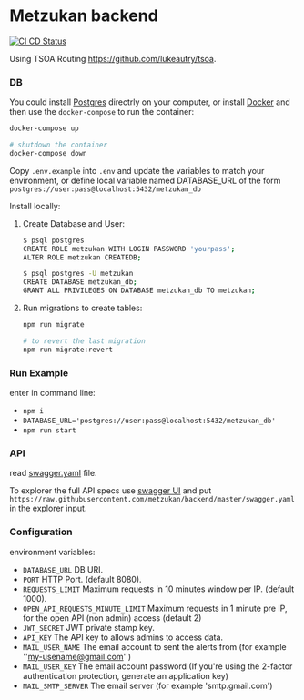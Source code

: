# Metzukan backend

[![CI CD Status](https://github.com/metzukan/backend/workflows/metzukan%20backend%20CI%20CD/badge.svg?branch=master)](https://github.com/metzukan/backend/actions)

Using TSOA Routing https://github.com/lukeautry/tsoa.

### DB

You could install [Postgres](https://www.postgresql.org/download/) directrly on your computer, or install [Docker](https://www.docker.com/products/docker-desktop) and then use the `docker-compose` to run the container:

```bash
docker-compose up

# shutdown the container
docker-compose down
```

Copy `.env.example` into `.env` and update the variables to match your environment, or define local variable named DATABASE_URL of the form `postgres://user:pass@localhost:5432/metzukan_db`

Install locally:

1. Create Database and User:

   ```bash
   $ psql postgres
   CREATE ROLE metzukan WITH LOGIN PASSWORD 'yourpass';
   ALTER ROLE metzukan CREATEDB;

   $ psql postgres -U metzukan
   CREATE DATABASE metzukan_db;
   GRANT ALL PRIVILEGES ON DATABASE metzukan_db TO metzukan;
   ```
   
2. Run migrations to create tables:

   ```bash
   npm run migrate

   # to revert the last migration
   npm run migrate:revert
   ```

### Run Example

enter in command line:

- `npm i`
- `DATABASE_URL='postgres://user:pass@localhost:5432/metzukan_db'`
- `npm run start`

### API

read [swagger.yaml](./swagger.yaml) file.

To explorer the full API specs use [swagger UI](https://petstore.swagger.io/) and put `https://raw.githubusercontent.com/metzukan/backend/master/swagger.yaml` in the explorer input.

### Configuration

environment variables:

- `DATABASE_URL` DB URI.
- `PORT` HTTP Port. (default 8080).
- `REQUESTS_LIMIT` Maximum requests in 10 minutes window per IP. (default 1000).
- `OPEN_API_REQUESTS_MINUTE_LIMIT` Maximum requests in 1 minute pre IP, for the open API (non admin) access (default 2)  
- `JWT_SECRET` JWT private stamp key.
- `API_KEY` The API key to allows admins to access data.
- `MAIL_USER_NAME` The email account to sent the alerts from  (for example ''my-usename@gmail.com'')
- `MAIL_USER_KEY` The email account password (If you're using the 2-factor authentication protection, generate an application key)
- `MAIL_SMTP_SERVER` The email server (for example 'smtp.gmail.com')
